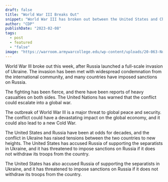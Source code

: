 ```yaml
---
draft: false
title: "World War III Breaks Out"
snippet: "World War III has broken out between the United States and China. The war began when China attacked the United States with a nuclear missile. The United States responded by launching a nuclear missile at China. The war has been going on for several days, and it is unclear how long it will last."
author: "CDP"
publishDate: "2023-02-08"
tags:
  - post
  - featured
  - "false"
image: "https://warroom.armywarcollege.edu/wp-content/uploads/20-063-Nuclear-Explosion-HD-e1471377168189-comp.jpg"
---
```


World War III broke out this week, after Russia launched a full-scale invasion of Ukraine. The invasion has been met with widespread condemnation from the international community, and many countries have imposed sanctions on Russia.

The fighting has been fierce, and there have been reports of heavy casualties on both sides. The United Nations has warned that the conflict could escalate into a global war.

The outbreak of World War III is a major threat to global peace and security. The conflict could have a devastating impact on the global economy, and it could also lead to a new Cold War.

The United States and Russia have been at odds for decades, and the conflict in Ukraine has raised tensions between the two countries to new heights. The United States has accused Russia of supporting the separatists in Ukraine, and it has threatened to impose sanctions on Russia if it does not withdraw its troops from the country.

The United States has also accused Russia of supporting the separatists in Ukraine, and it has threatened to impose sanctions on Russia if it does not withdraw its troops from the country.
